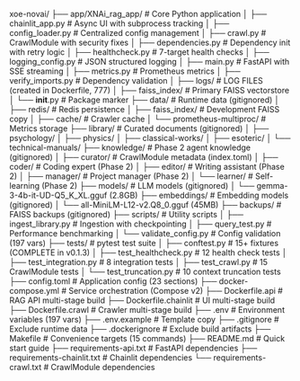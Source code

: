 xoe-novai/
├── app/XNAi_rag_app/          # Core Python application
│   ├── chainlit_app.py        # Async UI with subprocess tracking
│   ├── config_loader.py       # Centralized config management
│   ├── crawl.py               # CrawlModule with security fixes
│   ├── dependencies.py        # Dependency init with retry logic
│   ├── healthcheck.py         # 7-target health checks
│   ├── logging_config.py      # JSON structured logging
│   ├── main.py                # FastAPI with SSE streaming
│   ├── metrics.py             # Prometheus metrics
│   ├── verify_imports.py      # Dependency validation
│   ├── logs/                  # LOG FILES (created in Dockerfile, 777)
│   ├── faiss_index/           # Primary FAISS vectorstore
│   └── __init__.py            # Package marker
├── data/                      # Runtime data (gitignored)
│   ├── redis/                 # Redis persistence
│   ├── faiss_index/           # Development FAISS copy
│   ├── cache/                 # Crawler cache
│   └── prometheus-multiproc/  # Metrics storage
├── library/                   # Curated documents (gitignored)
│   ├── psychology/
│   ├── physics/
│   ├── classical-works/
│   ├── esoteric/
│   └── technical-manuals/
├── knowledge/                 # Phase 2 agent knowledge (gitignored)
│   ├── curator/               # CrawlModule metadata (index.toml)
│   ├── coder/                 # Coding expert (Phase 2)
│   ├── editor/                # Writing assistant (Phase 2)
│   ├── manager/               # Project manager (Phase 2)
│   └── learner/               # Self-learning (Phase 2)
├── models/                    # LLM models (gitignored)
│   └── gemma-3-4b-it-UD-Q5_K_XL.gguf (2.8GB)
├── embeddings/                # Embedding models (gitignored)
│   └── all-MiniLM-L12-v2.Q8_0.gguf (45MB)
├── backups/                   # FAISS backups (gitignored)
├── scripts/                   # Utility scripts
│   ├── ingest_library.py      # Ingestion with checkpointing
│   ├── query_test.py          # Performance benchmarking
│   └── validate_config.py     # Config validation (197 vars)
├── tests/                     # pytest test suite
│   ├── conftest.py            # 15+ fixtures (COMPLETE in v0.1.3)
│   ├── test_healthcheck.py    # 12 health check tests
│   ├── test_integration.py    # 8 integration tests
│   ├── test_crawl.py          # 15 CrawlModule tests
│   └── test_truncation.py     # 10 context truncation tests
├── config.toml                # Application config (23 sections)
├── docker-compose.yml         # Service orchestration (Compose v2)
├── Dockerfile.api             # RAG API multi-stage build
├── Dockerfile.chainlit        # UI multi-stage build
├── Dockerfile.crawl           # Crawler multi-stage build
├── .env                       # Environment variables (197 vars)
├── .env.example               # Template copy
├── .gitignore                 # Exclude runtime data
├── .dockerignore              # Exclude build artifacts
├── Makefile                   # Convenience targets (15 commands)
├── README.md                  # Quick start guide
├── requirements-api.txt       # FastAPI dependencies
├── requirements-chainlit.txt  # Chainlit dependencies
└── requirements-crawl.txt     # CrawlModule dependencies